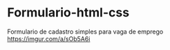 # Formulario-html-css
Formulario de cadastro simples para vaga de emprego
https://imgur.com/a/sOb5A6i
